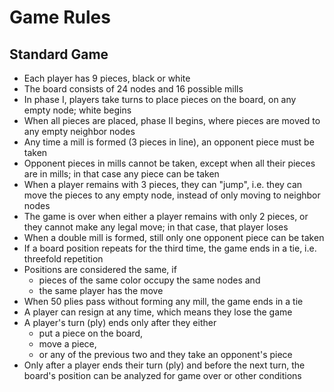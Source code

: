 # Game Rules

## Standard Game

- Each player has 9 pieces, black or white
- The board consists of 24 nodes and 16 possible mills
- In phase I, players take turns to place pieces on the board, on any empty node; white begins
- When all pieces are placed, phase II begins, where pieces are moved to any empty neighbor nodes
- Any time a mill is formed (3 pieces in line), an opponent piece must be taken
- Opponent pieces in mills cannot be taken, except when all their pieces are in mills; in that case
  any piece can be taken
- When a player remains with 3 pieces, they can "jump", i.e. they can move the pieces to any
  empty node, instead of only moving to neighbor nodes
- The game is over when either a player remains with only 2 pieces, or they cannot make any legal
  move; in that case, that player loses
- When a double mill is formed, still only one opponent piece can be taken
- If a board position repeats for the third time, the game ends in a tie, i.e. threefold repetition
- Positions are considered the same, if
  - pieces of the same color occupy the same nodes and
  - the same player has the move
- When 50 plies pass without forming any mill, the game ends in a tie
- A player can resign at any time, which means they lose the game
- A player's turn (ply) ends only after they either
  - put a piece on the board,
  - move a piece,
  - or any of the previous two and they take an opponent's piece
- Only after a player ends their turn (ply) and before the next turn, the board's position can be
  analyzed for game over or other conditions
